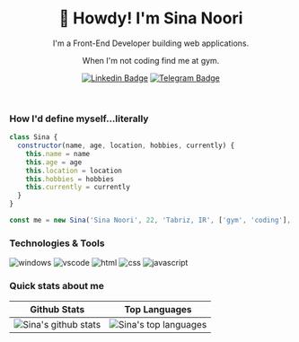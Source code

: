 <h1 align="center">🥷 Howdy! I'm Sina Noori</h1>

<p align="center">
I'm a Front-End Developer building web applications. 
</p>

<p align="center">When I'm not coding find me at gym.</p>

<div align="center">

[![Linkedin Badge](https://img.shields.io/badge/-sinasilver-0077b5?style=flat-square&logo=Linkedin&logoColor=white&link=https://www.linkedin.com/in/sina-silver/)](https://www.linkedin.com/in/sina-silver/)
[![Telegram Badge](https://img.shields.io/badge/-sinasilver-1da1f2?style=flat-square&label&logo=Telegram&logoColor=white&link=https://telegram.com/sina_silver)](https://telegram.com/sina_silver)

</div>

<br />

### How I'd define myself...literally

```js
class Sina {
  constructor(name, age, location, hobbies, currently) {
    this.name = name
    this.age = age
    this.location = location
    this.hobbies = hobbies
    this.currently = currently
  }
}

const me = new Sina('Sina Noori', 22, 'Tabriz, IR', ['gym', 'coding'], { studying: ['Deep JavaScript', 'ReactJS'] })
```

### Technologies & Tools

![windows](https://img.shields.io/badge/OS-Windows-informational?style=flat-square&logo=windows&logoColor=white&color=fd5c63)
![vscode](https://img.shields.io/badge/Editor-VsCode-informational?style=flat-square&logo=visual-studio-code&logoColor=white&color=fd5c63)
![html](https://img.shields.io/badge/Code-HTML5-informational?style=flat-square&logo=html5&logoColor=white&color=fd5c63)
![css](https://img.shields.io/badge/Code-CSS-informational?style=flat-square&logo=CSS3&logoColor=white&color=fd5c63)
![javascript](https://img.shields.io/badge/Code-JavaScript-informational?style=flat-square&logo=javascript&logoColor=white&color=fd5c63)
### Quick stats about me

| Github Stats                                                                                                                                                                                    | Top Languages                                                                                                                                                                                                              |
| ----------------------------------------------------------------------------------------------------------------------------------------------------------------------------------------------- | -------------------------------------------------------------------------------------------------------------------------------------------------------------------------------------------------------------------------- |
| ![Sina's github stats](https://github-readme-stats.vercel.app/api?username=sinasilverorg&show_icons=true&title_color=fd5c63&icon_color=fd5c63&text_color=9f9f9f&bg_color=151515&count_private=true) | ![Sina's top languages](https://github-readme-stats.vercel.app/api/top-langs/?username=sinasilverorg&show_icons=true&title_color=fd5c63&icon_color=fd5c63&text_color=9f9f9f&bg_color=151515&count_private=true&layout=compact)

